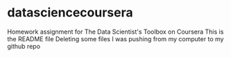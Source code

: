 datasciencecoursera
===================

Homework assignment for  The Data Scientist's Toolbox on Coursera
This is the README file
Deleting some files I was pushing from my computer to my github repo
